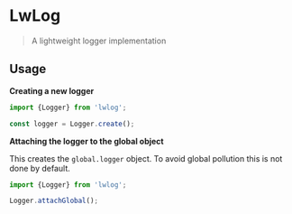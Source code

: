 # LwLog

> A lightweight logger implementation


## Usage

**Creating a new logger**

```typescript
import {Logger} from 'lwlog';

const logger = Logger.create();
```

**Attaching the logger to the global object**

This creates the `global.logger` object. To avoid global pollution this is not done by default.

```typescript
import {Logger} from 'lwlog';

Logger.attachGlobal();
```